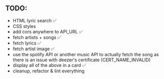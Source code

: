 ## TODO: 
  * HTML lyric search ✅
  * CSS styles 
  * add cors anywhere to API_URL ✅
  * fetch artists + songs  ✅
  * fetch lyrics ✅
  * fetch artist image ✅
  * use the spotify API or another music API to actually fetch the song as there is an issue with deezer's certificate (CERT_NAME_INVALID)  
  * display all of the above in a card  ✅
  * cleanup, refactor & lint everything 
